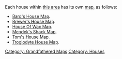 Each house within [this area](:Category:_Houses "wikilink") has its own
[map](:Category:_Maps "wikilink"), as follows:

-   [Bard's House Map](Bard's_House_Map "wikilink").  
-   [Brewer's House Map](Brewer's_House_Map "wikilink").  
-   [House Of Wax Map](House_Of_Wax_Map "wikilink").  
-   [Mendek's Shack Map](Mendek's_Shack_Map "wikilink").  
-   [Tom's House Map](Tom's_House_Map "wikilink").  
-   [Troglodyte House Map](Troglodyte_House_Map "wikilink").  

[Category: Grandfathered Maps](Category:_Grandfathered_Maps "wikilink")
[Category: Houses](Category:_Houses "wikilink")
